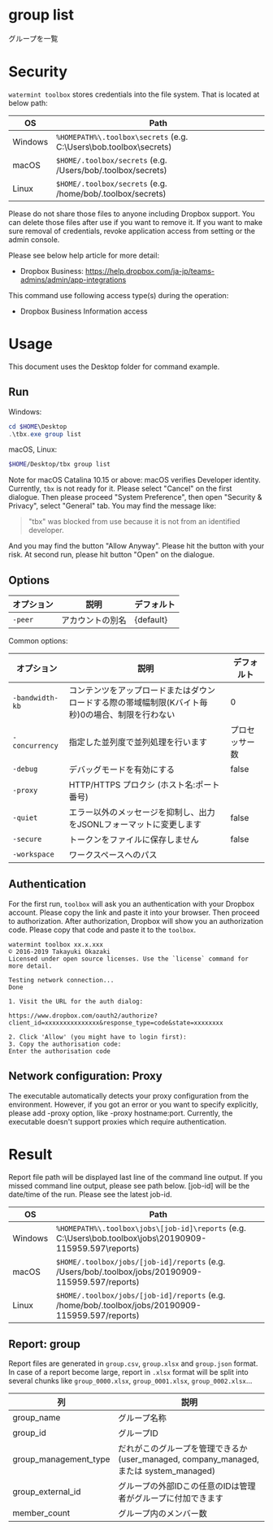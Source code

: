 # group list 

グループを一覧

# Security

`watermint toolbox` stores credentials into the file system. That is located at below path:

| OS       | Path                                                               |
| -------- | ------------------------------------------------------------------ |
| Windows  | `%HOMEPATH%\.toolbox\secrets` (e.g. C:\Users\bob\.toolbox\secrets) |
| macOS    | `$HOME/.toolbox/secrets` (e.g. /Users/bob/.toolbox/secrets)        |
| Linux    | `$HOME/.toolbox/secrets` (e.g. /home/bob/.toolbox/secrets)         |

Please do not share those files to anyone including Dropbox support.
You can delete those files after use if you want to remove it.
If you want to make sure removal of credentials, revoke application access from setting or the admin console.

Please see below help article for more detail:
* Dropbox Business: https://help.dropbox.com/ja-jp/teams-admins/admin/app-integrations

This command use following access type(s) during the operation:
* Dropbox Business Information access

# Usage

This document uses the Desktop folder for command example. 

## Run

Windows:

```powershell
cd $HOME\Desktop
.\tbx.exe group list 
```

macOS, Linux:

```bash
$HOME/Desktop/tbx group list 
```

Note for macOS Catalina 10.15 or above: macOS verifies Developer identity.
Currently, `tbx` is not ready for it. Please select "Cancel" on the first dialogue.
Then please proceed "System Preference", then open "Security & Privacy",
select "General" tab. You may find the message like:

> "tbx" was blocked from use because it is not from an identified developer.

And you may find the button "Allow Anyway". Please hit the button with your risk.
At second run, please hit button "Open" on the dialogue.

## Options

| オプション | 説明             | デフォルト |
|------------|------------------|------------|
| `-peer`    | アカウントの別名 | {default}  |

Common options:

| オプション      | 説明                                                                                             | デフォルト     |
|-----------------|--------------------------------------------------------------------------------------------------|----------------|
| `-bandwidth-kb` | コンテンツをアップロードまたはダウンロードする際の帯域幅制限(Kバイト毎秒)0の場合、制限を行わない | 0              |
| `-concurrency`  | 指定した並列度で並列処理を行います                                                               | プロセッサー数 |
| `-debug`        | デバッグモードを有効にする                                                                       | false          |
| `-proxy`        | HTTP/HTTPS プロクシ (ホスト名:ポート番号)                                                        |                |
| `-quiet`        | エラー以外のメッセージを抑制し、出力をJSONLフォーマットに変更します                              | false          |
| `-secure`       | トークンをファイルに保存しません                                                                 | false          |
| `-workspace`    | ワークスペースへのパス                                                                           |                |

## Authentication

For the first run, `toolbox` will ask you an authentication with your Dropbox account. 
Please copy the link and paste it into your browser. Then proceed to authorization.
After authorization, Dropbox will show you an authorization code.
Please copy that code and paste it to the `toolbox`.

```
watermint toolbox xx.x.xxx
© 2016-2019 Takayuki Okazaki
Licensed under open source licenses. Use the `license` command for more detail.

Testing network connection...
Done

1. Visit the URL for the auth dialog:

https://www.dropbox.com/oauth2/authorize?client_id=xxxxxxxxxxxxxxx&response_type=code&state=xxxxxxxx

2. Click 'Allow' (you might have to login first):
3. Copy the authorisation code:
Enter the authorisation code
```

## Network configuration: Proxy

The executable automatically detects your proxy configuration from the environment.
However, if you got an error or you want to specify explicitly, please add -proxy option, like -proxy hostname:port.
Currently, the executable doesn't support proxies which require authentication.

# Result

Report file path will be displayed last line of the command line output.
If you missed command line output, please see path below.
[job-id] will be the date/time of the run. Please see the latest job-id.

| OS      | Path                                                                                                      |
| ------- | --------------------------------------------------------------------------------------------------------- |
| Windows | `%HOMEPATH%\.toolbox\jobs\[job-id]\reports` (e.g. C:\Users\bob\.toolbox\jobs\20190909-115959.597\reports) |
| macOS   | `$HOME/.toolbox/jobs/[job-id]/reports` (e.g. /Users/bob/.toolbox/jobs/20190909-115959.597/reports)        |
| Linux   | `$HOME/.toolbox/jobs/[job-id]/reports` (e.g. /home/bob/.toolbox/jobs/20190909-115959.597/reports)         |

## Report: group 

Report files are generated in `group.csv`, `group.xlsx` and `group.json` format.
In case of a report become large, report in `.xlsx` format will be split into several chunks
like `group_0000.xlsx`, `group_0001.xlsx`, `group_0002.xlsx`...   

| 列                    | 説明                                                                                    |
|-----------------------|-----------------------------------------------------------------------------------------|
| group_name            | グループ名称                                                                            |
| group_id              | グループID                                                                              |
| group_management_type | だれがこのグループを管理できるか (user_managed, company_managed, または system_managed) |
| group_external_id     |  グループの外部IDこの任意のIDは管理者がグループに付加できます                           |
| member_count          | グループ内のメンバー数                                                                  |

